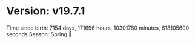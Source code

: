 # Version: v19.7.1
Time since birth: 7154 days, 171696 hours, 10301760 minutes, 618105600 seconds
Season: Spring 🌸

